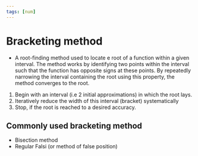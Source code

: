 ```yaml
---
tags: [num]
---
```

# Bracketing method
- A root-finding method used to locate e root of a function within a given interval. The method works by identifying two points within the interval such that the function has opposite signs at these points. By repeatedly narrowing the interval containing the root using this property, the method converges to the root.

1. Begin with an interval (i.e 2 initial approximations) in which the root lays.
2. Iteratively reduce the width of this interval (bracket) systematically
3. Stop, if the root is reached to a desired accuracy.

## Commonly used bracketing method
- Bisection method
- Regular Falsi (or method of false position)